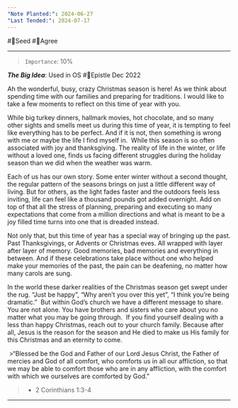 ```yaml
---
"Note Planted:": 2024-06-27
"Last Tended:": 2024-07-17
---
```

#🌱Seed  #🙂Agree
****
> `Importance`: 10%
 
***The Big Idea***:  Used in OS #📃Epistle Dec 2022 

Ah the wonderful, busy, crazy Christmas season is here! As we think about spending time with our families and preparing for traditions. I would like to take a few moments to reflect on this time of year with you.  

While big turkey dinners, hallmark movies, hot chocolate, and so many other sights and smells meet us during this time of year, it is tempting to feel like everything has to be perfect. And if it is not, then something is wrong with me or maybe the life I find myself in.  While this season is so often associated with joy and thanksgiving. The reality of life in the winter, or life without a loved one, finds us facing different struggles during the holiday season than we did when the weather was warm. 

Each of us has our own story. Some enter winter without a second thought, the regular pattern of the seasons brings on just a little different way of living. But for others, as the light fades faster and the outdoors feels less inviting, life can feel like a thousand pounds got added overnight. Add on top of that all the stress of planning, preparing and executing so many expectations that come from a million directions and what is meant to be a joy filled time turns into one that is dreaded instead.

Not only that, but this time of year has a special way of bringing up the past. Past Thanksgivings, or Advents or Christmas eves. All wrapped with layer after layer of memory. Good memories, bad memories and everything in between. And if these celebrations take place without one who helped make your memories of the past, the pain can be deafening, no matter how many carols are sung. 

In the world these darker realities of the Christmas season get swept under the rug. “Just be happy”, “Why aren’t you over this yet”, “I think you’re being dramatic.”  But within God’s church we have a different message to share. You are not alone. You have brothers and sisters who care about you no matter what you may be going through.  If you find yourself dealing with a less than happy Christmas, reach out to your church family. Because after all, Jesus is the reason for the season and He died to make us His family for this Christmas and an eternity to come.  

 >“Blessed be the God and Father of our Lord Jesus Christ, the Father of mercies and God of all comfort, who comforts us in all our affliction, so that we may be able to comfort those who are in any affliction, with the comfort with which we ourselves are comforted by God.” 
>- 2 Corinthians 1:3-4

****
